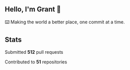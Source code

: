 ## Hello, I'm Grant 👋

⌨️  Making the world a better place, one commit at a time.


## Stats

Submitted **512** pull requests

Contributed to **51** repositories
